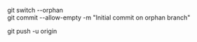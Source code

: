 git switch --orphan <new branch> <br>
git commit --allow-empty -m "Initial commit on orphan branch"
  
git push -u origin <new branch>
